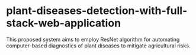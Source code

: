 # plant-diseases-detection-with-full-stack-web-application
This proposed system aims to employ ResNet algorithm for automating computer-based diagnostics of plant diseases to mitigate agricultural risks.
